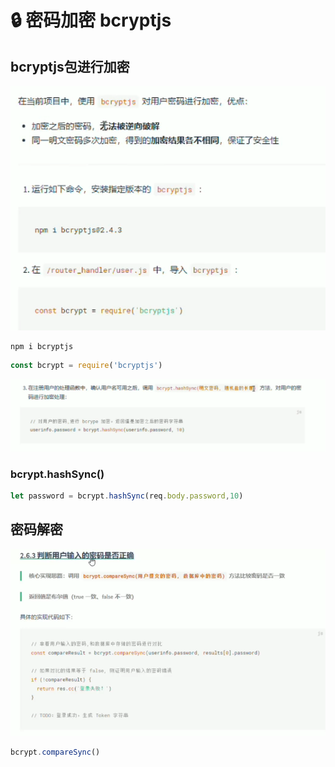# 🔒 密码加密 bcryptjs

## bcryptjs包进行加密
![图 12](img/ce3e8d16fda4aaf2d239a250481f8366e2a4588995998673b42ae811e995dd7f.png)  

```shell
npm i bcryptjs
```
```javascript
const bcrypt = require('bcryptjs')
```
![图 13](img/46f6d83ca7998df6b6062422af1059eee0547e9be242c92b8863f8223f836a34.png)  

### bcrypt.hashSync()
```javascript
let password = bcrypt.hashSync(req.body.password,10)
```
## 密码解密
![图 14](img/7817b7dfb3da26071c267e6b34ebb33bd3df703151d7c46316b117f8d915d1b2.png)  

```javascript
bcrypt.compareSync()
```

